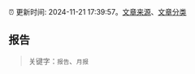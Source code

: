 :alarm_clock: 更新时间: 2024-11-21 17:39:57。[文章来源](/README.md)、[文章分类](/TAGS.md)

## 报告


> 关键字：`报告`、`月报`



